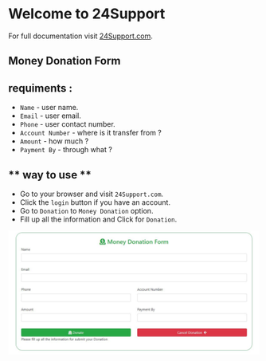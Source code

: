 # Welcome to 24Support

For full documentation visit [24Support.com](http://localhost/24support/moneydonation.php).

## **Money Donation Form**
## requiments :

* `Name` - user name.
* `Email` - user email.
* `Phone` - user contact number.
* `Account Number` - where is it transfer from ? 
* `Amount` - how much ?
* `Payment By` - through what ?


## ** way to use **

* Go to your browser and visit `24Support.com`.
* Click the `login` button if you have an account.
* Go to `Donation` to `Money Donation` option. 
* Fill up all the information and Click for `Donation`. 

![Money Donation Form](moneyD.JPG)


